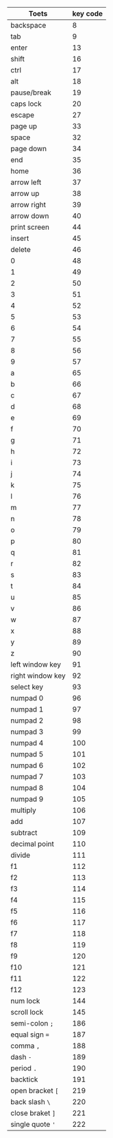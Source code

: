 

| Toets            | key code |
|------------------|----------|
| backspace        | 8        |
| tab              | 9        |
| enter            | 13       |
| shift            | 16       |
| ctrl             | 17       |
| alt              | 18       |
| pause/break      | 19       |
| caps lock        | 20       |
| escape           | 27       |
| page up          | 33       |
| space            | 32       |
| page down        | 34       |
| end              | 35       |
| home             | 36       |
| arrow left       | 37       |
| arrow up         | 38       |
| arrow right      | 39       |
| arrow down       | 40       |
| print screen     | 44       |
| insert           | 45       |
| delete           | 46       |
| 0                | 48       |
| 1                | 49       |
| 2                | 50       |
| 3                | 51       |
| 4                | 52       |
| 5                | 53       |
| 6                | 54       |
| 7                | 55       |
| 8                | 56       |
| 9                | 57       |
| a                | 65       |
| b                | 66       |
| c                | 67       |
| d                | 68       |
| e                | 69       |
| f                | 70       |
| g                | 71       |
| h                | 72       |
| i                | 73       |
| j                | 74       |
| k                | 75       |
| l                | 76       |
| m                | 77       |
| n                | 78       |
| o                | 79       |
| p                | 80       |
| q                | 81       |
| r                | 82       |
| s                | 83       |
| t                | 84       |
| u                | 85       |
| v                | 86       |
| w                | 87       |
| x                | 88       |
| y                | 89       |
| z                | 90       |
| left window key  | 91       |
| right window key | 92       |
| select key       | 93       |
| numpad 0         | 96       |
| numpad 1         | 97       |
| numpad 2         | 98       |
| numpad 3         | 99       |
| numpad 4         | 100      |
| numpad 5         | 101      |
| numpad 6         | 102      |
| numpad 7         | 103      |
| numpad 8         | 104      |
| numpad 9         | 105      |
| multiply         | 106      |
| add              | 107      |
| subtract         | 109      |
| decimal point    | 110      |
| divide           | 111      |
| f1               | 112      |
| f2               | 113      |
| f3               | 114      |
| f4               | 115      |
| f5               | 116      |
| f6               | 117      |
| f7               | 118      |
| f8               | 119      |
| f9               | 120      |
| f10              | 121      |
| f11              | 122      |
| f12              | 123      |
| num lock         | 144      |
| scroll lock      | 145      |
| semi-colon `;`   | 186      |
| equal sign `=`   | 187      |
| comma `,`        | 188      |
| dash `-`         | 189      |
| period `.`       | 190      |
| backtick         | 191      |
| open bracket `[` | 219      |
| back slash `\`   | 220      |
| close braket `]` | 221      |
| single quote `'` | 222      |
